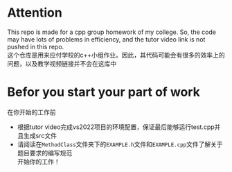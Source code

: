 # Attention
 This repo is made for a cpp group homework of my college. So, the code may have lots of problems in efficiency, and the tutor video link is not pushed in this repo.  
 这个仓库是用来应付学校的c++小组作业。因此，其代码可能会有很多的效率上的问题，以及教学视频链接并不会在这库中
# Befor you start your part of work
  在你开始的工作前
  - 根据tutor video完成vs2022项目的环境配置，保证最后能够运行test.cpp并且生成src文件
  - 请阅读在`MethodClass`文件夹下的`EXAMPLE.h`文件和`EXAMPLE.cpp`文件了解关于题目要求的编写规范  
  开始你的工作！
